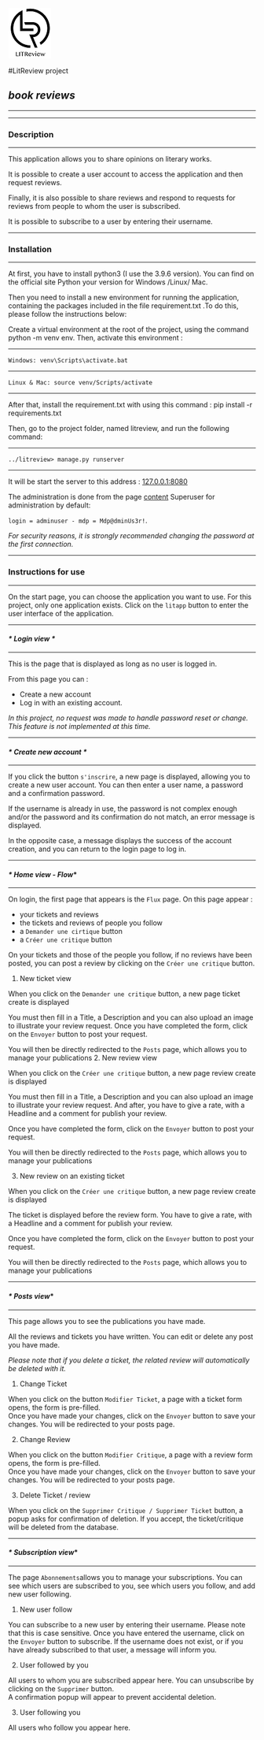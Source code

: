 ![Logo](https://github.com/maticha84/oc_p9_repository/blob/master/litreview/litapp/static/litapp/img/logo_small.png) 

#LitReview project
## __*book reviews*__
___
___
### Description
___
This application allows you to share opinions on literary works. 

It is possible to create a user account to access the application and then request reviews. 

Finally, it is also possible to share reviews and respond to requests for reviews from people to whom the user is subscribed. 

It is possible to subscribe to a user by entering their username.
___
### Installation
___
At first, you have to install python3 (I use the 3.9.6 version). You can find on the official site Python your version for Windows /Linux/ Mac.

Then you need to install a new environment for running the application, containing the packages included in the file requirement.txt .To do this, please follow the instructions below:

Create a virtual environment at the root of the project, using the command python -m venv env. Then, activate this environment :

---
    Windows: venv\Scripts\activate.bat
---
    Linux & Mac: source venv/Scripts/activate
---
After that, install the requirement.txt with using this command : pip install -r requirements.txt

Then, go to the project folder, named litreview, and run the following command: 

---
    ../litreview> manage.py runserver
---

It will be start the server to this address : [127.0.0.1:8080](http://127.0.0.1:8080)

The administration is done from the page [content](http://127.0.0.1:8080/content)
Superuser for administration by default: 

`login = adminuser - mdp = Mdp@dminUs3r!`. 

_*For security reasons, it is strongly recommended changing the password at the first connection.*_
___
### Instructions for use
***
On the start page, you can choose the application you want to use.  For this project, only one application exists. 
Click on the `litapp` button to enter the user interface of the application.
___
#### _* Login view *_
___
This is the page that is displayed as long as no user is logged in. 

From this page you can : 
- Create a new account
- Log in with an existing account. 

_*In this project, no request was made to handle password reset or change. This feature is not implemented 
at this time.*_

___
#### _* Create new account *_
___

If you click the button `s'inscrire`, a new page is displayed, allowing you to create a new user account.
You can then enter a user name, a password and a confirmation password. 

If the username is already in use, the password is not complex enough and/or the password and its confirmation do not 
match, an error message is displayed. 

In the opposite case, a message displays the success of the account creation, and you can return to the login 
page to log in.
___
#### _* Home view - Flow_*
___

On login, the first page that appears is the `Flux` page.  On this page appear : 
- your tickets and reviews 
- the tickets and reviews of people you follow
- a `Demander une cirtique` button
- a `Créer une critique` button

On your tickets and those of the people you follow, if no reviews have been posted, you can post a review by clicking on
the `Créer une critique` button.
1. New ticket view

When you click on the `Demander une critique` button, a new page ticket create is displayed 

You must then fill in a Title, a Description and you can also upload an image to illustrate your review request. 
Once you have completed the form, click on the `Envoyer` button to post your request.

You will then be directly redirected to the `Posts` page, which allows you to manage your publications 
2. New review view

When you click on the `Créer une critique` button, a new page review create is displayed 

You must then fill in a Title, a Description and you can also upload an image to illustrate your review request. 
And after, you have to give a rate, with a Headline and a comment for publish your review.

Once you have completed the form, click on the `Envoyer` button to post your request.

You will then be directly redirected to the `Posts` page, which allows you to manage your publications 

3. New review on an existing ticket

When you click on the `Créer une critique` button, a new page review create is displayed 

The ticket is displayed before the review form.
You have to give a rate, with a Headline and a comment for publish your review.

Once you have completed the form, click on the `Envoyer` button to post your request.

You will then be directly redirected to the `Posts` page, which allows you to manage your publications 

___
#### _* Posts view_*
___
This page allows you to see the publications you have made. 

All the reviews and tickets you have written. 
You can edit or delete any post you have made. 

_*Please note that if you delete a ticket, the related review will automatically be deleted with it.*_

1. Change Ticket

When you click on the button `Modifier Ticket`, a page with a ticket form opens, the form is pre-filled.  
Once you have made your changes, click on the `Envoyer` 
button to save your changes. You will be redirected to your posts page.

2. Change Review

When you click on the button `Modifier Critique`, a page with a review form opens, the form is pre-filled.  
Once you have made your changes, click on the `Envoyer` 
button to save your changes. You will be redirected to your posts page.

3. Delete Ticket / review

When you click on the `Supprimer Critique / Supprimer Ticket` button, a popup asks for confirmation of deletion. 
If you accept, the ticket/critique will be deleted from the database.

___
#### _* Subscription view_*
___
The page `Abonnements`allows you to manage your subscriptions. You can see which users are subscribed to you, 
see which users you follow, and add new user following.

1. New user follow

You can subscribe to a new user by entering their username. Please note that this is case sensitive. 
Once you have entered the username, click on the `Envoyer` button to subscribe. If the username does not exist, or if you
have already subscribed to that user, a message will inform you.

2. User followed by you

All users to whom you are subscribed appear here. You can unsubscribe by clicking on the `Supprimer` button.  
A confirmation popup will appear to prevent accidental deletion.

3. User following you

All users who follow you appear here. 

